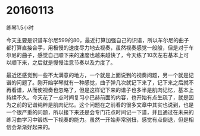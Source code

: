 # 20160113

练琴1.5小时

今天主要是识谱车尔尼599的80，最近打算加强自己的识谱，所以车尔尼的曲子都打算直接合手，用极慢的速度尽力地去视奏，虽然视奏感觉一般般，但是对于车尔尼的曲子，感觉自己顺下来的速度也越来越快了，今天练了10次左右基本上可以顺下来，之后就是慢慢注意节奏以及力度了。

最近还感觉到一些不太满意的地方，一个就是上面说到的视奏问题，另一个就是记谱的问题了。刚开始学琴就有一种感觉，曲子弹几次就记下来了，记下来之后就不再看谱，从而使视奏也忽略了，但是这样记下来的谱子也多半是肌肉记忆，基本上持续不久。今天花了一点时间复习小巴赫前面的内容，也开始有点生疏了，就是因为之前的记谱纯粹是肌肉记忆。这个问题在之前看的很多文章中其实也说到，也是一个很严重的问题，所以接下来还是会专门花点时间记一下谱，并且通过在未来的练习曲学习中锻炼一下视奏的能力。虽然一开始非常别扭，感觉有点倒退，但是相信会渐渐好起来的。